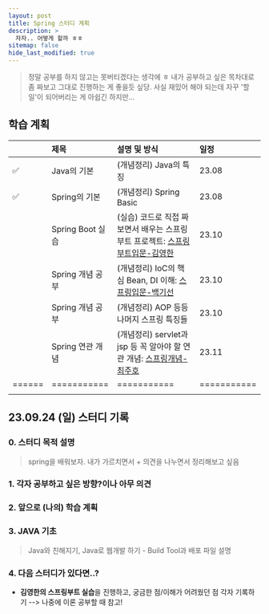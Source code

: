 ```yaml
---
layout: post
title: Spring 스터디 계획
description: >
  자자.. 어떻게 할까 ㅎㅎ
sitemap: false
hide_last_modified: true
---
```


> 정말 공부를 하지 않고는 못버티겠다는 생각에 ㅎ 내가 공부하고 싶은 목차대로 좀 짜보고 그대로 진행하는 게 좋을듯 싶당. 사실 재밌어 해야 되는데 자꾸 '할 일'이 되어버리는 게 아쉽긴 하지만...


## 학습 계획

|  |   제목        | 설명 및 방식 | 일정   |
|:--------|:---------|:----------|:----------|
| ✅ |  Java의 기본   | (개념정리) Java의 특징 |  23.08 |
| ✅ |  Spring의 기본 | (개념정리) Spring Basic | 23.08 |
|     | Spring Boot 실습 |(실습) 코드로 직접 짜보면서 배우는 스프링부트 프로젝트: [스프링부트입문-김영한](https://www.youtube.com/playlist?list=PLumVmq_uRGHgBrimIp2-7MCnoPUskVMnd) | 23.10 |
|     | Spring 개념 공부 |(개념정리) IoC의 핵심 Bean, DI 이해:  [스프링입문-백기선](https://www.inflearn.com/course/spring#curriculum) | 23.10 |
|     | Spring 개념 공부 |(개념정리) AOP 등등 나머지 스프링 특징들 | 23.10 |
|     | Spring 연관 개념 |(개념정리) servlet과 jsp 등 꼭 알아야 할 연관 개념: [스프링개념-최주호](https://inf.run/ENaN) | 23.11 |
|======|===========|===========|===========|
|      |         |         |     |


## 23.09.24 (일) 스터디 기록

### 0. 스터디 목적 설명

> spring을 배워보자. 내가 가르치면서 + 의견을 나누면서 정리해보고 싶음

###  1. 각자 공부하고 싶은 방향?이나 아무 의견

### 2. 앞으로 (나의) 학습 계획

### 3. JAVA 기초 

> Java와 친해지기, Java로 웹개발 하기 - Build Tool과 배포 파일 설명


### 4. 다음 스터디가 있다면..? 

- **김영한의 스프링부트 실습**을 진행하고, 궁금한 점/이해가 어려웠던 점 각자 기록하기 --> 나중에 이론 공부할 때 참고! 
